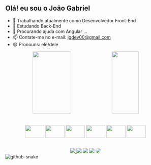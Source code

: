 ## Olá! eu sou o João Gabriel

- 🔭 Trabalhando atualmente como Desenvolvedor Front-End
- 🌱 Estudando Back-End
- 🤔 Procurando ajuda com Angular ...
- 📫 Contate-me no e-mail: jgdev00@gmail.com
- 😄 Pronouns: ele/dele

<div align="center">
    <img width="49%" height="195px" src="https://github-readme-stats.vercel.app/api?username=iamspooks&theme=synthwave&show_icons=true" />
    <img width="41%" height="195px" src="https://github-readme-stats.vercel.app/api/top-langs/?username=iamspooks&theme=synthwave&layout=compact" />
</div>

<div align="center">
    <br/>
    <br/>
    <img height="40" width="60" src="https://cdn.jsdelivr.net/gh/devicons/devicon/icons/html5/html5-original.svg" />
    <img height="40" width="60" src="https://cdn.jsdelivr.net/gh/devicons/devicon/icons/css3/css3-original.svg" />
    <img height="40" width="60" src="https://cdn.jsdelivr.net/gh/devicons/devicon/icons/javascript/javascript-original.svg" />
    <img height="40" width="60" src="https://cdn.jsdelivr.net/gh/devicons/devicon/icons/react/react-original.svg" />
    <img height="40" width="60" src="https://cdn.jsdelivr.net/gh/devicons/devicon/icons/angularjs/angularjs-original.svg" />
    <img height="40" width="60" src="https://cdn.jsdelivr.net/gh/devicons/devicon/icons/typescript/typescript-original.svg" />
</div>

##

<div align="center"> 
<a href="https://instagram.com/jg112015/" target="_blank"><img src="https://img.shields.io/badge/-Instagram-%23E4405F?style=for-the-badge&logo=instagram&logoColor=white"</a>
<a href="https://www.facebook.com/xYuuto/" target="_blank"><img src="https://img.shields.io/badge/Facebook-1877F2?style=for-the-badge&logo=facebook&logoColor=white" target="_blank"></a>
<a href="https://discord.gg/YajNcPQX3b" target="_blank"><img src="https://img.shields.io/badge/Discord-7289DA?style=for-the-badge&logo=discord&logoColor=white" target="_blank"></a>
<a href = "mailto:cmp.1a.jgdev00@gmail.com"> <img src="https://img.shields.io/badge/-Gmail-%23333?style=for-the-badge&logo=gmail&logoColor=white" target="_blank"></a>
<a href="https://www.linkedin.com/in/jo%C3%A3o-gabriel-brito-de-oliveira-07a7a0231/" target="_blank"><img src="https://img.shields.io/badge/-LinkedIn-%230077B5?style=for-the-badge&logo=linkedin&logoColor=white" style="border-radius: 30px" target="_blank"></a> 
 </div>
 
 <picture>
  <source media="(prefers-color-scheme: dark)" srcset="github-snake-dark.svg">
  <source media="(prefers-color-scheme: light)" srcset="github-snake.svg">
  <img alt="github-snake" src="github-snake.svg">
</picture>
